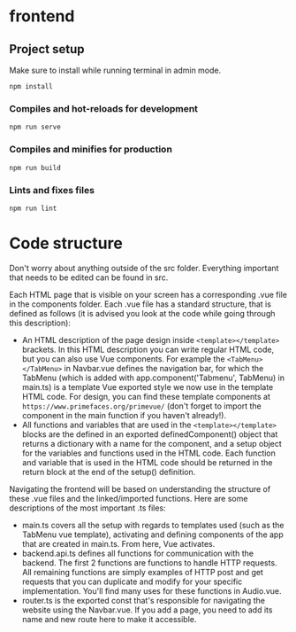 # frontend

## Project setup
Make sure to install while running terminal in admin mode.
```
npm install
```

### Compiles and hot-reloads for development
```
npm run serve
```

### Compiles and minifies for production
```
npm run build
```

### Lints and fixes files
```
npm run lint
```


# Code structure
Don't worry about anything outside of the src folder. Everything important that needs to be edited can be found in src. 

Each HTML page that is visible on your screen has a corresponding .vue file in the components folder. Each .vue file has a standard structure, that is defined as follows (it is advised you look at the code while going through this description):
- An HTML description of the page design inside ```<template></template>``` brackets. In this HTML description you can write regular HTML code, but you can also use Vue components. For example the ```<TabMenu></TabMenu>``` in Navbar.vue defines the navigation bar, for which the TabMenu (which is added with app.component('Tabmenu', TabMenu) in main.ts) is a template Vue exported style we now use in the template HTML code. For design, you can find these template components at `https://www.primefaces.org/primevue/` (don't forget to import the component in the main function if you haven't already!). 
- All functions and variables that are used in the ```<template></template>``` blocks are the defined in an exported definedComponent() object that returns a dictionary with a name for the component, and a setup object for the variables and functions used in the HTML code. Each function and variable that is used in the HTML code should be returned in the return block at the end of the setup() definition. 

Navigating the frontend will be based on understanding the structure of these .vue files and the linked/imported functions. Here are some descriptions of the most important .ts files:
- main.ts covers all the setup with regards to templates used (such as the TabMenu vue template), activating and defining components of the app that are created in main.ts. From here, Vue activates. 
- backend.api.ts defines all functions for communication with the backend. The first 2 functions are functions to handle HTTP requests. All remaining functions are simply examples of HTTP post and get requests that you can duplicate and modify for your specific implementation. You'll find many uses for these functions in Audio.vue. 
- router.ts is the exported const that's responsible for navigating the website using the Navbar.vue. If you add a page, you need to add its name and new route here to make it accessible. 
